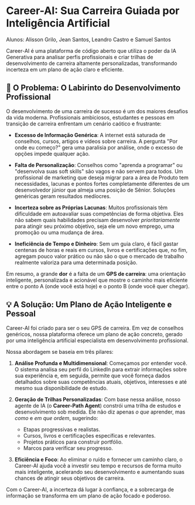 # Career-AI: Sua Carreira Guiada por Inteligência Artificial

Alunos: Alisson Grilo, Jean Santos, Leandro Castro e Samuel Santos

Career-AI é uma plataforma de código aberto que utiliza o poder da IA Generativa para analisar perfis profissionais e criar trilhas de desenvolvimento de carreira altamente personalizadas, transformando incerteza em um plano de ação claro e eficiente.

## 🎯 O Problema: O Labirinto do Desenvolvimento Profissional

O desenvolvimento de uma carreira de sucesso é um dos maiores desafios da vida moderna. Profissionais ambiciosos, estudantes e pessoas em transição de carreira enfrentam um cenário caótico e frustrante:

* **Excesso de Informação Genérica**: A internet está saturada de conselhos, cursos, artigos e vídeos sobre carreira. A pergunta "Por onde eu começo?" gera uma paralisia por análise, onde o excesso de opções impede qualquer ação.

* **Falta de Personalização**: Conselhos como "aprenda a programar" ou "desenvolva suas soft skills" são vagos e não servem para todos. Um profissional de marketing que deseja migrar para a área de Produto tem necessidades, lacunas e pontos fortes completamente diferentes de um desenvolvedor júnior que almeja uma posição de Sênior. Soluções genéricas geram resultados medíocres.

* **Incerteza sobre as Próprias Lacunas**: Muitos profissionais têm dificuldade em autoavaliar suas competências de forma objetiva. Eles não sabem quais habilidades precisam desenvolver *prioritariamente* para atingir seu próximo objetivo, seja ele um novo emprego, uma promoção ou uma mudança de área.

* **Ineficiência de Tempo e Dinheiro**: Sem um guia claro, é fácil gastar centenas de horas e reais em cursos, livros e certificações que, no fim, agregam pouco valor prático ou não são o que o mercado de trabalho realmente valoriza para uma determinada posição.

Em resumo, a grande **dor** é a falta de um **GPS de carreira**: uma orientação inteligente, personalizada e acionável que mostre o caminho mais eficiente entre o ponto A (onde você está hoje) e o ponto B (onde você quer chegar).

## 💡 A Solução: Um Plano de Ação Inteligente e Pessoal

Career-AI foi criado para ser o seu GPS de carreira. Em vez de conselhos genéricos, nossa plataforma oferece um plano de ação concreto, gerado por uma inteligência artificial especialista em desenvolvimento profissional.

Nossa abordagem se baseia em três pilares:

1.  **Análise Profunda e Multidimensional**: Começamos por entender você. O sistema analisa seu perfil do LinkedIn para extrair informações sobre sua experiência e, em seguida, permite que você forneça dados detalhados sobre suas competências atuais, objetivos, interesses e até mesmo sua disponibilidade de estudo.

2.  **Geração de Trilhas Personalizadas**: Com base nessa análise, nosso agente de IA (o **Career-Path Agent**) constrói uma trilha de estudos e desenvolvimento sob medida. Ele não diz apenas *o que* aprender, mas *como* e *em que ordem*, sugerindo:
    * Etapas progressivas e realistas.
    * Cursos, livros e certificações específicas e relevantes.
    * Projetos práticos para construir portfólio.
    * Marcos para verificar seu progresso.

3.  **Eficiência e Foco**: Ao eliminar o ruído e fornecer um caminho claro, o Career-AI ajuda você a investir seu tempo e recursos de forma muito mais inteligente, acelerando seu desenvolvimento e aumentando suas chances de atingir seus objetivos de carreira.

Com o Career-AI, a incerteza dá lugar à confiança, e a sobrecarga de informação se transforma em um plano de ação focado e poderoso.
